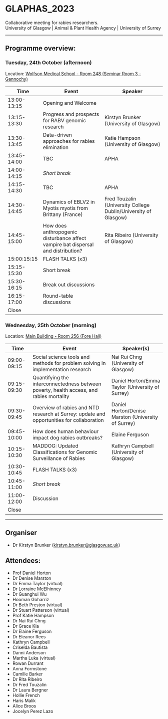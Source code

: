 # GLAPHAS_2023
Collaborative meeting for rabies researchers.  
University of Glasgow | Animal & Plant Health Agency | University of Surrey

---

## Programme overview:

### Tuesday, 24th October (afternoon)  
Location: [Wolfson Medical School - Room 248 (Seminar Room 3 - Gannochy)](https://frontdoor.spa.gla.ac.uk/map/#/embedded?to=1700248)

| Time       | Event                                                  | Speaker                                 |
|------------|--------------------------------------------------------|----------------------------------------|
| 13:00-13:15     | Opening and Welcome                                     |                                        |
| 13:15-13:30          | Progress and prospects for RABV genomic research       | Kirstyn Brunker (University of Glasgow) |
| 13:30-13:45          | Data-driven approaches for rabies elimination          | Katie Hampson (University of Glasgow)   |
| 13:45-14:00         | TBC                                                    | APHA                                   |
| 14:00-14:15 | *Short break*                                         |                                        |
| 14:15-14:30      | TBC                                                    | APHA                                   |
| 14:30-14:45           | Dynamics of EBLV2 in Myotis myotis from Brittany (France) | Fred Touzalin (University College Dublin/University of Glasgow) |
| 14:45-15:00         | How does anthropogenic disturbance affect vampire bat dispersal and distribution? | Rita Ribeiro (University of Glasgow) |
| 15:00:15:15          | FLASH TALKS (x3)        |                 |
| 15:15-15:30| Short break     |                |
| 15:30-16:15| Break out discussions     |  |
| 16:15-17:00      | Round-table discussions     |  |
| Close |          |    |


### Wednesday, 25th October (morning)
Location: [Main Building - Room 256 (Fore Hall)](https://frontdoor.spa.gla.ac.uk/map/#/embedded?to=1040256)

| Time        | Event                                                              | Speaker(s)                                 |
|-------------|--------------------------------------------------------------------|--------------------------------------------|
| 09:00-09:15 | Social science tools and methods for problem solving in implementation research | Nai Rui Chng (University of Glasgow)     |
| 09:15-09:30 | Quantifying the interconnectedness between poverty, health access, and rabies mortality | Daniel Horton/Emma Taylor (University of Surrey) |
| 09:30-09:45 | Overview of rabies and NTD research at Surrey: update and opportunities for collaboration | Daniel Horton/Denise Marston (University of Surrey) |
| 09:45-10:00 | How does human behaviour impact dog rabies outbreaks?              |     Elaine Ferguson    |
| 10:15-10:30 | MADDOG: Updated Classifications for Genomic Surveillance of Rabies   | Kathryn Campbell (University of Glasgow)      |
| 10:30-10:45 | FLASH TALKS (x3)                                                   |                                            |
| 10:45-11:00 | *Short break*                                                        |                                            |
| 11:00-12:00 | Discussion                                                         |                                            |
|Close  |  


---  

## Organiser  
- Dr Kirstyn Brunker (kirstyn.brunker@glasgow.ac.uk)
## Attendees:   
- Prof Daniel Horton
- Dr Denise Marston
- Dr Emma Taylor (virtual)
- Dr Lorraine McElhinney
- Dr Guanghui Wu
- Hooman Goharriz
- Dr Beth Preston (virtual)
- Dr Stuart Patterson (virtual)
- Prof Katie Hampson
- Dr Nai Rui Chng
- Dr Grace Kia
- Dr Elaine Ferguson
- Dr Eleanor Rees
- Kathryn Campbell
- Criselda Bautista
- Danni Anderson
- Martha Luka (virtual)
- Rowan Durrant
- Anna Formstone
- Camille Barker
- Dr Rita Ribeiro
- Dr Fred Touzalin
- Dr Laura Bergner
- Hollie French
- Haris Malik
- Alice Broos
- Jocelyn Perez Lazo


